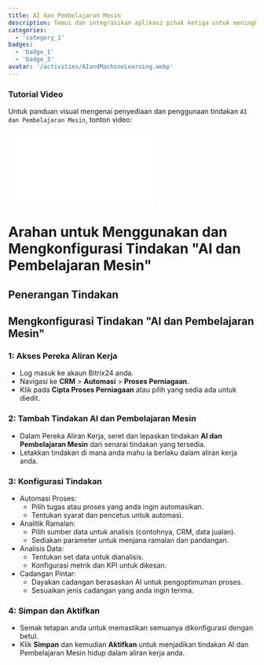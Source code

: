 ```yaml
---
title: AI dan Pembelajaran Mesin
description: Temui dan integrasikan aplikasi pihak ketiga untuk meningkatkan perniagaan anda.
categories: 
  - 'category_1'
badges: 
  - 'badge_1'
  - 'badge_3'
avatar: '/activities/AIandMachineLearning.webp'
---
```

### Tutorial Video

Untuk panduan visual mengenai penyediaan dan penggunaan tindakan `AI dan Pembelajaran Mesin`, tonton video:

<iframe
  class="aspect-video w-full my-6 rounded shadow-md"
  src="//www.youtube.com/embed/OyzJd8BcTfY?feature=oembed&rel=0"
  frameborder="0"
  allow="accelerometer; autoplay; encrypted-media; gyroscope"
  allowfullscreen>
</iframe>

# Arahan untuk Menggunakan dan Mengkonfigurasi Tindakan "AI dan Pembelajaran Mesin"

## Penerangan Tindakan

## **Mengkonfigurasi Tindakan "AI dan Pembelajaran Mesin"**

### 1: Akses Pereka Aliran Kerja
- Log masuk ke akaun Bitrix24 anda.
- Navigasi ke **CRM** > **Automasi** > **Proses Perniagaan**.
- Klik pada **Cipta Proses Perniagaan** atau pilih yang sedia ada untuk diedit.

### 2: Tambah Tindakan AI dan Pembelajaran Mesin
- Dalam Pereka Aliran Kerja, seret dan lepaskan tindakan **AI dan Pembelajaran Mesin** dari senarai tindakan yang tersedia.
- Letakkan tindakan di mana anda mahu ia berlaku dalam aliran kerja anda.

### 3: Konfigurasi Tindakan
- Automasi Proses:
  - Pilih tugas atau proses yang anda ingin automasikan.
  - Tentukan syarat dan pencetus untuk automasi.
- Analitik Ramalan:
  - Pilih sumber data untuk analisis (contohnya, CRM, data jualan).
  - Sediakan parameter untuk menjana ramalan dan pandangan.
- Analisis Data:
  - Tentukan set data untuk dianalisis.
  - Konfigurasi metrik dan KPI untuk dikesan.
- Cadangan Pintar:
  - Dayakan cadangan berasaskan AI untuk pengoptimuman proses.
  - Sesuaikan jenis cadangan yang anda ingin terima.

### 4: Simpan dan Aktifkan
- Semak tetapan anda untuk memastikan semuanya dikonfigurasi dengan betul.
- Klik **Simpan** dan kemudian **Aktifkan** untuk menjadikan tindakan AI dan Pembelajaran Mesin hidup dalam aliran kerja anda.
